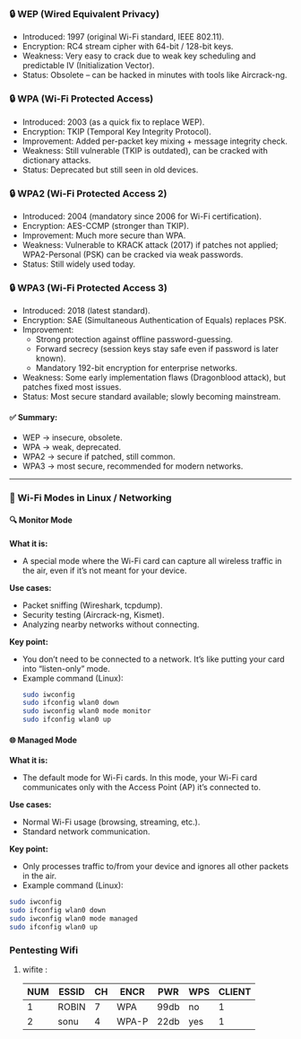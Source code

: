 ### 🔒 WEP (Wired Equivalent Privacy)

- Introduced: 1997 (original Wi-Fi standard, IEEE 802.11).
- Encryption: RC4 stream cipher with 64-bit / 128-bit keys.
- Weakness: Very easy to crack due to weak key scheduling and predictable IV (Initialization Vector).
- Status: Obsolete – can be hacked in minutes with tools like Aircrack-ng.

### 🔒 WPA (Wi-Fi Protected Access)

- Introduced: 2003 (as a quick fix to replace WEP).
- Encryption: TKIP (Temporal Key Integrity Protocol).
- Improvement: Added per-packet key mixing + message integrity check.
- Weakness: Still vulnerable (TKIP is outdated), can be cracked with dictionary attacks.
- Status: Deprecated but still seen in old devices.

### 🔒 WPA2 (Wi-Fi Protected Access 2)

- Introduced: 2004 (mandatory since 2006 for Wi-Fi certification).
- Encryption: AES-CCMP (stronger than TKIP).
- Improvement: Much more secure than WPA.
- Weakness: Vulnerable to KRACK attack (2017) if patches not applied; WPA2-Personal (PSK) can be cracked via weak passwords.
- Status: Still widely used today.

### 🔒 WPA3 (Wi-Fi Protected Access 3)

- Introduced: 2018 (latest standard).
- Encryption: SAE (Simultaneous Authentication of Equals) replaces PSK.
- Improvement:
	- Strong protection against offline password-guessing.
	- Forward secrecy (session keys stay safe even if password is later known).
	- Mandatory 192-bit encryption for enterprise networks.
- Weakness: Some early implementation flaws (Dragonblood attack), but patches fixed most issues.
- Status: Most secure standard available; slowly becoming mainstream.

#### ✅ Summary:

- WEP → insecure, obsolete.
- WPA → weak, deprecated.
- WPA2 → secure if patched, still common.
- WPA3 → most secure, recommended for modern networks.

---

### 📡 Wi-Fi Modes in Linux / Networking

#### 🔍 Monitor Mode

**What it is:**
- A special mode where the Wi-Fi card can capture all wireless traffic in the air, even if it’s not meant for your device.

**Use cases:**
- Packet sniffing (Wireshark, tcpdump).
- Security testing (Aircrack-ng, Kismet).
- Analyzing nearby networks without connecting.

**Key point:**
- You don’t need to be connected to a network. It’s like putting your card into “listen-only” mode.
- Example command (Linux):
	```bash
	sudo iwconfig
	sudo ifconfig wlan0 down
	sudo iwconfig wlan0 mode monitor
	sudo ifconfig wlan0 up
	```

#### 🌐 Managed Mode

**What it is:**
- The default mode for Wi-Fi cards. In this mode, your Wi-Fi card communicates only with the Access Point (AP) it’s connected to.

**Use cases:**
- Normal Wi-Fi usage (browsing, streaming, etc.).
- Standard network communication.

**Key point:**
- Only processes traffic to/from your device and ignores all other packets in the air.
- Example command (Linux):
```bash
sudo iwconfig
sudo ifconfig wlan0 down
sudo iwconfig wlan0 mode managed
sudo ifconfig wlan0 up
```


### Pentesting Wifi

1. wifite : 


   |NUM  |                    ESSID |  CH | ENCR  |  PWR   | WPS | CLIENT|                                       
   |---  |------------------------- | --- | ----- |  ----  | --- | ------|
   |  1  |                    ROBIN |   7 | WPA   |  99db  |  no |   1   |                                        
   |  2  |                    sonu  |   4 | WPA-P |  22db  | yes |   1   |


   